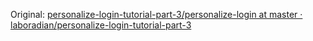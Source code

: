 Original: [personalize-login-tutorial-part-3/personalize-login at master · laboradian/personalize-login-tutorial-part-3](          https://github.com/laboradian/personalize-login-tutorial-part-3/tree/master/personalize-login)
